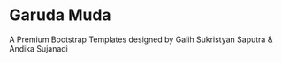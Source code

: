 # Garuda Muda
A Premium Bootstrap Templates designed by Galih Sukristyan Saputra &amp; Andika Sujanadi
